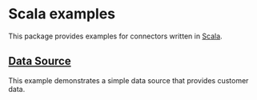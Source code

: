 # Scala examples

This package provides examples for connectors written in [Scala](http://www.scala-lang.org).

## [Data Source](data-source)

This example demonstrates a simple data source that provides customer data.
